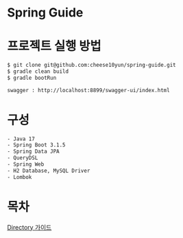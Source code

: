 # Spring Guide

# 프로젝트 실행 방법
```bash
$ git clone git@github.com:cheese10yun/spring-guide.git
$ gradle clean build
$ gradle bootRun

swagger : http://localhost:8899/swagger-ui/index.html
```

# 구성
```bash
- Java 17
- Spring Boot 3.1.5
- Spring Data JPA
- QueryDSL
- Spring Web
- H2 Database, MySQL Driver
- Lombok

```

# 목차
[Directory 가이드](https://github.com/ziapapa/springboot-guide/blob/main/docs/directory-guide.md)





